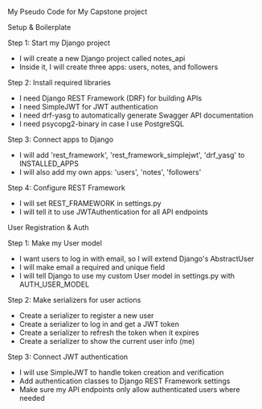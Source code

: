 My Pseudo Code for My Capstone project

 Setup & Boilerplate

Step 1: Start my Django project
- I will create a new Django project called notes_api
- Inside it, I will create three apps: users, notes, and followers

Step 2: Install required libraries
- I need Django REST Framework (DRF) for building APIs
- I need SimpleJWT for JWT authentication
- I need drf-yasg to automatically generate Swagger API documentation
- I need psycopg2-binary in case I use PostgreSQL

Step 3: Connect apps to Django
- I will add 'rest_framework', 'rest_framework_simplejwt', 'drf_yasg' to INSTALLED_APPS
- I will also add my own apps: 'users', 'notes', 'followers'

Step 4: Configure REST Framework
- I will set REST_FRAMEWORK in settings.py
- I will tell it to use JWTAuthentication for all API endpoints


User Registration & Auth

Step 1: Make my User model
- I want users to log in with email, so I will extend Django's AbstractUser
- I will make email a required and unique field
- I will tell Django to use my custom User model in settings.py with AUTH_USER_MODEL

Step 2: Make serializers for user actions
- Create a serializer to register a new user
- Create a serializer to log in and get a JWT token
- Create a serializer to refresh the token when it expires
- Create a serializer to show the current user info (me)

Step 3: Connect JWT authentication
- I will use SimpleJWT to handle token creation and verification
- Add authentication classes to Django REST Framework settings
- Make sure my API endpoints only allow authenticated users where needed






